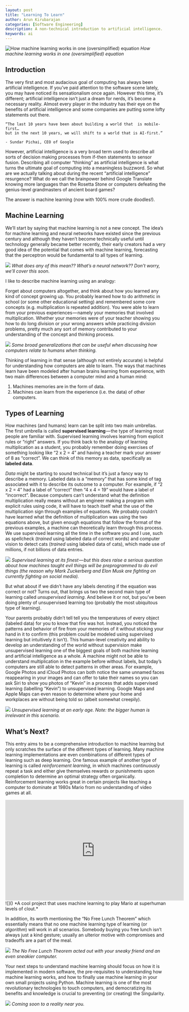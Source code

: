 ```yaml
---
layout: post
title: "Learning To Learn"
author: Arun Kirubarajan
categories: [Software Engineering]
description: A non-technical introduction to artificial intelligence.
keywords: ai
---
```


![How machine learning works in one (oversimplified) equation](/images/posts/development/ltl_1.png)
_How machine learning works in one (oversimplified) equation_

## Introduction

The very first and most audacious goal of computing has always been artificial intelligence. If you’ve paid attention to the software scene lately, you may have noticed its sensationalism once again. However this time, it’s different; artificial intelligence isn’t just a dream for nerds, it’s become a necessary reality. Almost every player in the industry has their eye on the benefits of artificial intelligence and some companies are putting some lofty statements out there.

    “The last 10 years have been about building a world that  is mobile-first…
    but in the next 10 years, we will shift to a world that is AI-first.”

    - Sundar Pichai, CEO of Google

However, artificial intelligence is a very broad term used to describe all sorts of decision making processes from if-then statements to sensor fusion. Describing all computer “thinking” as artificial intelligence is what turns the ultimate goal of computing into a meaningless buzzword. So what are we actually talking about during the recent “artificial intelligence” resurgence? What do we call the brainpower behind Google Translate knowing more languages than the Rosetta Stone or computers defeating the genius-level grandmasters of ancient board games?

The answer is machine learning (now with 100% more crude doodles!).

## Machine Learning

We’ll start by saying that machine learning is not a new concept. The idea’s for machine learning and neural networks have existed since the previous century and although they haven’t become technically useful until technology generally became better recently, their early creators had a very good idea of the potential that comes with machine learning, forecasting that the perceptron would be fundamental to all types of learning.

![](/images/posts/development/ltl_2.png)
_What does any of this mean?? What’s a neural network?? Don’t worry, we’ll cover this soon._

I like to describe machine learning using an analogy:

Forget about computers altogether, and think about how you learned any kind of concept growing up. You probably learned how to do arithmetic in school (or some other educational setting) and remembered some core concepts (e.g. multiplication is repeated addition). You were able to learn from your previous experiences — namely your memories that involved multiplication. Whether your memories were of your teacher showing you how to do long division or your wrong answers while practicing division problems, pretty much any sort of memory contributed to your understanding of the concept and thinking process.

![](/images/posts/development/ltl_3.png)
_Some broad generalizations that can be useful when discussing how computers relate to humans when thinking._

Thinking of learning in that sense (although not entirely accurate) is helpful for understanding how computers are able to learn. The ways that machines learn have been modeled after human brains learning from experience, with two main differences between a computer mind and a human mind:

1. Machines memories are in the form of data.
2. Machines can learn from the experience (i.e. the data) of other computers.

## Types of Learning

How machines (and humans) learn can be split into two main umbrellas. The first umbrella is called **supervised learning** — the type of learning most people are familiar with. Supervised learning involves learning from explicit rules or “right” answers. If you think back to the analogy of learning multiplication as a student, you probably remember doing exercises of something looking like “2 x 2 = 4” and having a teacher mark your answer of 8 as “correct”. We can think of this memory as data, specifically as **labeled data**.

_Data_ might be starting to sound technical but it’s just a fancy way to describe a memory. Labeled data is a “memory” that has some kind of tag associated with it to describe its outcome to a computer. For example, if “2 x 2 = 4” had a label of “correct” then “4 x 4 = 19” would have a label of “incorrect”. Because computers can’t understand what the definition multiplication really means without an engineer making a program with explicit rules using code, it will have to teach itself what the use of the multiplication sign through examples of equations. We probably couldn’t have learned what the definition of multiplication was using the two equations above, but given enough equations that follow the format of the previous examples, a machine can theoretically learn through this process. We use supervised learning all the time in the software you and I use, such as spellcheck (_trained_ using labeled data of correct words) and computer vision to detect cats (_trained_ using labeled data of cats), which made use of millions, if not billions of data entries.

![](/images/posts/development/ltl_4.png)
_Supervised learning at its finest — but this does raise a serious question about how machines taught evil things will be preprogrammed to do evil things (the reason why Mark Zuckerberg and Elon Musk are fighting on currently fighting on social media)._

But what about if we didn’t have any labels denoting if the equation was correct or not? Turns out, that brings us two the second main type of learning called _unsupervised learning_. And believe it or not, but you’ve been doing plenty of unsupervised learning too (probably the most ubiquitous type of learning).

Your parents probably didn’t tell tell you the temperatures of every object (labeled data) for you to know that fire was hot. Instead, you noticed the patterns and behavior of fire from your memories of it without sticking your hand in it to confirm (this problem could be modeled using supervised learning but intuitively it isn’t). This human-level creativity and ability to develop an understanding of the world without supervision make unsupervised learning one of the biggest goals of both machine learning and artificial intelligence as a whole. A machine might not be able to understand multiplication in the example before without labels, but today’s computers are still able to detect patterns in other areas. For example, Google Photos and iCloud Photos can both notice the same unnamed faces reappearing in your images and can offer to take their names so you can ask Siri to show you photos of “Kevin” in a process that adds supervised learning (labelling “Kevin”) to unsupervised learning. Google Maps and Apple Maps can even reason to determine where your home and workplaces are without being told so (albeit somewhat creepily).

![](/images/posts/development/ltl_5.png)
_Unsupervised learning at an early age. Note: the bigger human is irrelevant in this scenario._

## What’s Next?

This entry aims to be a comprehensive introduction to machine learning but only scratches the surface of the different types of learning. Many machine learning implementations are even combinations of different types of learning such as deep learning. One famous example of another type of learning is called _reinforcement learning_, in which machines continuously repeat a task and either give themselves rewards or punishments upon completion to determine an optimal strategy often organically. Reinforcement learning works great in certain projects like teaching a computer to dominate at 1980s Mario from no understanding of video games at all.

<center><iframe width="560" height="315" src="https://www.youtube.com/embed/qv6UVOQ0F44?rel=0" frameborder="0" allow="autoplay; encrypted-media" allowfullscreen></iframe></center>![]()
*A cool project that uses machine learning to play Mario at superhuman levels of clout.*

In addition, its worth mentioning the “No Free Lunch Theorem” which essentially means that no one machine learning type of learning (or _algorithm_) will work in all scenarios. Somebody buying you free lunch isn’t always just a kind gesture; usually an ulterior motive with compromises and tradeoffs are a part of the meal.

![](/images/posts/development/ltl_6.png)
_The No Free Lunch Theorem acted out with your sneaky friend and an even sneakier computer._

Your next steps to understand machine learning should focus on how it is implemented in modern software, the pre-requisites to understanding how machine learning works, and how to finally use machine learning in your own small projects using Python. Machine learning is one of the most revolutionary technologies to touch computers, and democratizing its benefits and knowledge is crucial to preventing (or creating) the Singularity.

![](/images/posts/development/ltl_7.jpeg)
_Coming soon to a reality near you._
